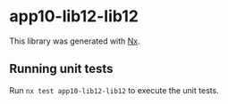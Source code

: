 # app10-lib12-lib12

This library was generated with [Nx](https://nx.dev).

## Running unit tests

Run `nx test app10-lib12-lib12` to execute the unit tests.
